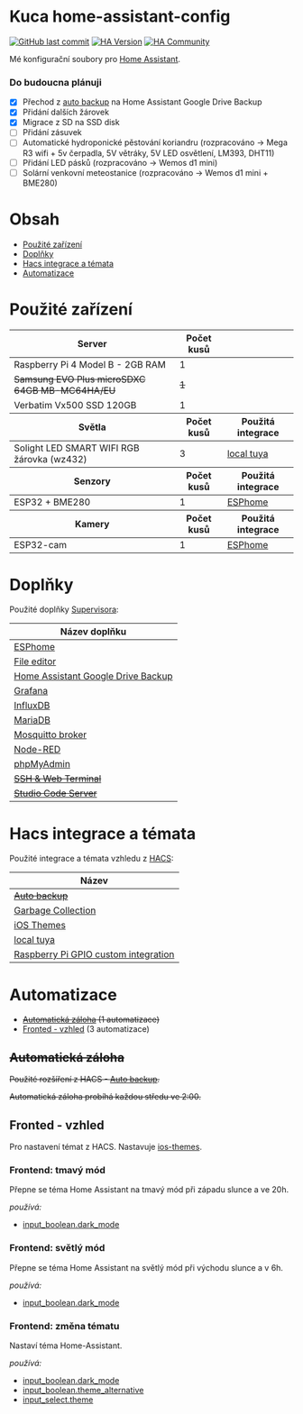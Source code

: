 # Kuca home-assistant-config

[![GitHub last commit](https://img.shields.io/github/last-commit/kuca171/home-assistant-config)](https://github.com/kuca171/home-assistant-config/commits/main)
[![HA Version](https://img.shields.io/badge/Running%20Home%20Asssistant-2022.2.9%20-green)](https://github.com/home-assistant/core/releases/tag/2022.2.9)
[![HA Community](https://img.shields.io/badge/HA%20community-forum-orange)](https://community.home-assistant.io/u/kuca171/summary)

Mé konfigurační soubory pro [Home Assistant](https://home-assistant.io/).

### Do budoucna plánuji

- [x] Přechod z [auto backup](https://github.com/jcwillox/hass-auto-backup) na Home Assistant Google Drive Backup
- [x] Přidání dalších žárovek
- [x] Migrace z SD na SSD disk
- [ ] Přidání zásuvek
- [ ] Automatické hydroponické pěstování koriandru (rozpracováno -> Mega R3 wifi + 5v čerpadla, 5V větráky, 5V LED osvětlení, LM393, DHT11)  
- [ ] Přidání LED pásků (rozpracováno -> Wemos d1 mini) 
- [ ] Solární venkovní meteostanice (rozpracováno -> Wemos d1 mini + BME280)

# Obsah

- [Použité zařízení](#použité-zařízení)
- [Doplňky](#doplňky)
- [Hacs integrace a témata](#hacs-integrace-a-témata)
- [Automatizace](#automatizace)

# Použité zařízení

<!-- start-table -->

<table>
  <thead>
    <tr>
      <th>Server</th>
      <th>Počet kusů </th>
      <th></th>
    </tr>
  </thead>
  <tbody>
    <tr>
      <td>Raspberry Pi 4 Model B - 2GB RAM</td>
      <td>1</td>
      <td></td>
    </tr>
    <tr>
      <td><s>Samsung EVO Plus microSDXC 64GB MB-MC64HA/EU</s></td>
      <td><s>1</s></td>
      <td></td>
    </tr>
    <tr>
      <td>Verbatim Vx500 SSD 120GB</td>
      <td>1</td>
      <td></td>
    </tr>
  </tbody>
  <thead>
    <tr>
      <th>Světla</th> 
      <th>Počet kusů</th>
      <th>Použitá integrace</th>
    </tr>
  </thead>
  <tbody>
    <tr>
      <td>Solight LED SMART WIFI RGB žárovka (wz432)</td>
      <td>3</td>
      <td><a href="https://github.com/rospogrigio/localtuya/">local tuya</a></td>
    </tr>
  </tbody>
  <thead>
    <tr>
      <th>Senzory</th>
      <th>Počet kusů</th>
      <th>Použitá integrace</th>
    </tr>
  </thead>
  <tbody>
    <tr>
      <td>ESP32 + BME280</td>
      <td>1</td>
      <td><a href="https://github.com/esphome/esphome">ESPhome</a></td>
    </tr>
  </tbody>
  <thead>
    <tr>
      <th>Kamery</th>
      <th>Počet kusů</th>
      <th>Použitá integrace</th>
    </tr>
  </thead>
  <tbody>
    <tr>
      <td>ESP32-cam</td>
      <td>1</td>
      <td><a href="https://github.com/esphome/esphome">ESPhome</a></td>
    </tr>
  </tbody>
</table>

<!-- end-table -->

# Doplňky

Použité doplňky [Supervisora](https://www.home-assistant.io/getting-started/):

<!-- start-table -->

<table>
  <thead>
    <tr>
      <th>Název doplňku</th>
    </tr>
  </thead>
  <tbody>
    <tr>
      <td><a href="https://github.com/esphome/esphome">ESPhome</a></td>
    </tr>
    <tr>
      <td><a href="https://github.com/home-assistant/addons/tree/master/configurator">File editor</a></td>
    </tr>
    <tr>
      <td><a href="https://github.com/sabeechen/hassio-google-drive-backup">Home Assistant Google Drive Backup</a></td>
    </tr>
    <tr>
      <td><a href="https://github.com/hassio-addons/addon-grafana/">Grafana</a></td>
    </tr>
    <tr>
      <td><a href="https://github.com/hassio-addons/addon-influxdb/">InfluxDB</a></td>
    </tr>
    <tr>
      <td><a href="https://github.com/home-assistant/addons/tree/master/mariadb">MariaDB</a></td>
    </tr>
    <tr>
      <td><a href="https://github.com/home-assistant/addons/tree/master/mosquitto">Mosquitto broker</a></td>
    </tr>
    <tr>
      <td><a href="https://github.com/hassio-addons/addon-node-red">Node-RED</a></td>
    </tr>
    <tr>
      <td><a href="https://github.com/hassio-addons/addon-phpmyadmin">phpMyAdmin</a></td>
    </tr>
    <tr>
      <td><s><a href="https://github.com/hassio-addons/addon-ssh">SSH & Web Terminal</a></s></td>
    </tr>
    <tr>
      <td><s><a href="https://github.com/hassio-addons/addon-vscode/">Studio Code Server</a></s></td>
    </tr>
  </tbody>
</table>

<!-- end-table -->

# Hacs integrace a témata

Použité integrace a témata vzhledu z [HACS](https://hacs.xyz/):

<!-- start-table -->

<table>
  <thead>
    <tr>
      <th>Název</th>
    </tr>
  </thead>
  <tbody>
    <tr>
      <td><s><a href="https://github.com/jcwillox/hass-auto-backup">Auto backup</a></s></td>
    </tr>
    <tr>
      <td><a href="https://github.com/bruxy70/Garbage-Collection/">Garbage Collection</a></td>
    </tr>
    <tr>
      <td><a href="https://github.com/basnijholt/lovelace-ios-themes">iOS Themes</a></td>
    </tr>
    <tr>
      <td><a href="https://github.com/rospogrigio/localtuya/">local tuya</a></td>
    </tr>
    <tr>
      <td><a href="https://github.com/thecode/ha-rpi_gpio">Raspberry Pi GPIO custom integration</a></td>
    </tr>
  </tbody>
</table>

<!-- end-table -->

# Automatizace

- ~~[Automatická záloha](#automatická-záloha) (1 automatizace)~~ 
- [Fronted - vzhled](#fronted---vzhled) (3 automatizace)

## ~~Automatická záloha~~

~~Použité rozšíření z HACS - [Auto backup](https://github.com/jcwillox/hass-auto-backup).~~

~~Automatická záloha probíhá každou středu ve 2:00.~~

## Fronted - vzhled 

Pro nastavení témat z HACS. Nastavuje [ios-themes](https://github.com/basnijholt/lovelace-ios-themes).

### Frontend: tmavý mód

Přepne se téma Home Assistant na tmavý mód při západu slunce a ve 20h.

*používá:*
   - [input_boolean.dark_mode](https://github.com/kuca171/home-assistant-config/blob/master/include/input_booleans.yaml)

   
### Frontend: světlý mód

Přepne se téma Home Assistant na světlý mód při východu slunce a v 6h.

*používá:*
   - [input_boolean.dark_mode](https://github.com/kuca171/home-assistant-config/blob/master/include/input_booleans.yaml)

### Frontend: změna tématu

Nastaví téma Home-Assistant.

*používá:*
   - [input_boolean.dark_mode](https://github.com/kuca171/home-assistant-config/blob/master/include/input_booleans.yaml)
   - [input_boolean.theme_alternative](https://github.com/kuca171/home-assistant-config/blob/master/include/input_booleans.yaml)
   - [input_select.theme](https://github.com/kuca171/home-assistant-config/blob/master/include/input_selects.yaml)
